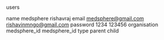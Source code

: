users

name medsphere rishavraj
email medsphere@gmail.com rishavinmngo@gmail.com
password 1234 123456
organisation medsphere_id medsphere_id
type parent child

